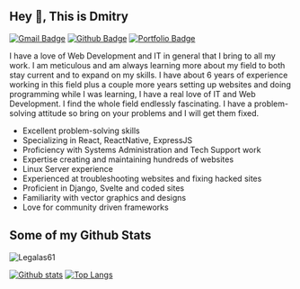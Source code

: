 ## Hey 👋, This is Dmitry
[![Gmail Badge](https://img.shields.io/badge/-legalas07@yandex.ru-c14438?style=flat&logo=Gmail&logoColor=white&link=mailto:legalas07@yandex.ru)](mailto:legalas07@yandex.ru) [![Github Badge](https://img.shields.io/badge/-Legalas61-grey?style=flat&logo=github&logoColor=white&link=https://github.com/Legalas61/)](https://www.github.com/Legalas61/) [![Portfolio Badge](https://img.shields.io/badge/portfolio-web-blue?style=flat&link=portfolio20.vercel.app/)](https://portfolio20.vercel.app/) <p align='left'>I have a love of Web Development and IT in general that I bring to all my work. I am meticulous and am always learning more about my field to both stay current and to expand on my skills. I have about 6 years of experience working in this field plus a couple more years setting up websites and doing programming while I was learning, I have a real love of IT and Web Development. I find the whole field endlessly fascinating. I have a problem-solving attitude so bring on your problems and I will get them fixed.

- Excellent problem-solving skills
- Specializing in React, ReactNative, ExpressJS
- Proficiency with Systems Administration and Tech Support work
- Expertise creating and maintaining hundreds of websites
-  Linux Server experience
- Experienced at troubleshooting websites and fixing hacked sites
- Proficient in Django, Svelte  and coded sites
- Familiarity with vector graphics and designs
- Love for community driven frameworks</p>
## Some of my Github Stats
<p align=left> <img src=https://komarev.com/ghpvc/?username=Legalas61 alt=Legalas61 /> </p>

[![Github stats](https://github-readme-stats.vercel.app/api?username=Legalas61&show_icons=true&include_all_commits=true)](https://github.com/Legalas61/github-readme-stats)
[![Top Langs](https://github-readme-stats.vercel.app/api/top-langs/?username=Legalas61&layout=compact)](https://github.com/Legalas61/github-readme-stats)
